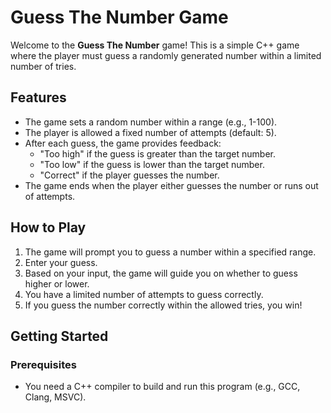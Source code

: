 # Guess The Number Game

Welcome to the **Guess The Number** game! This is a simple C++ game where the player must guess a randomly generated number within a limited number of tries.

## Features

- The game sets a random number within a range (e.g., 1-100).
- The player is allowed a fixed number of attempts (default: 5).
- After each guess, the game provides feedback:
  - "Too high" if the guess is greater than the target number.
  - "Too low" if the guess is lower than the target number.
  - "Correct" if the player guesses the number.
- The game ends when the player either guesses the number or runs out of attempts.

## How to Play

1. The game will prompt you to guess a number within a specified range.
2. Enter your guess.
3. Based on your input, the game will guide you on whether to guess higher or lower.
4. You have a limited number of attempts to guess correctly.
5. If you guess the number correctly within the allowed tries, you win!

## Getting Started

### Prerequisites

- You need a C++ compiler to build and run this program (e.g., GCC, Clang, MSVC).


